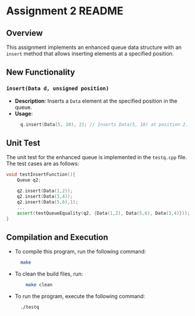 # Assignment 2 README

## Overview

This assignment implements an enhanced queue data structure with an `insert` method that allows inserting elements at a specified position.

## New Functionality

### `insert(Data d, unsigned position)`

- **Description**: Inserts a `Data` element at the specified position in the queue.
- **Usage**:
  ```cpp
    q.insert(Data(5, 10), 2); // Inserts Data(5, 10) at position 2.
  ```

## Unit Test

The unit test for the enhanced queue is implemented in the `testq.cpp` file. The test cases are as follows:

```cpp
void testInsertFunction(){
    Queue q2;

    q2.insert(Data(1,2));
    q2.insert(Data(3,4));
    q2.insert(Data(5,6),1);
    ...
    assert(testQueueEquality(q2, {Data(1,2), Data(5,6), Data(3,4)}));
}
```

## Compilation and Execution
- To compile this program, run the following command:
  ```bash
    make
  ```
- To clean the build files, run:
    ```bash
        make clean
    ```
- To run the program, execute the following command:
  ```bash
    ./testq
  ```